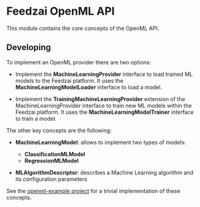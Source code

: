 # Feedzai OpenML API
This module contains the core concepts of the OpenML API.


## Developing

To implement an OpenML provider there are two options:

* Implement the **MachineLearningProvider** interface to load trained ML models to the Feedzai platform. It uses the __MachineLearningModelLoader__ interface to load a model.

* Implement the **TrainingMachineLearningProvider** extension of the MachineLearningProvider interface to train new ML models within the Feedzai platform. It uses the __MachineLearningModelTrainer__ interface to train a model.

The other key concepts are the following:
* __MachineLearningModel__: allows to implement two types of models:
  * __ClassificationMLModel__
  * __RegressionMLModel__
  
* __MLAlgorithmDescriptor__: describes a Machine Learning algorithm and its configuration parameters

See the [openml-example project](https://github.com/feedzai/feedzai-openml/tree/master/openml-example) for a trivial implementation of these concepts.
